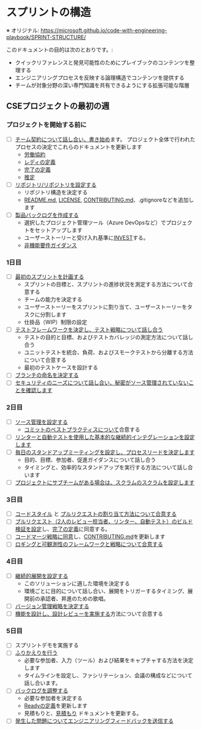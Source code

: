 # スプリントの構造

※ オリジナル: https://microsoft.github.io/code-with-engineering-playbook/SPRINT-STRUCTURE/

このドキュメントの目的は次のとおりです。:

- クイックリファレンスと発見可能性のためにプレイブックのコンテンツを整理する
- エンジニアリングプロセスを反映する論理構造でコンテンツを提供する
- チームが対象分野の深い専門知識を共有できるようにする拡張可能な階層

## CSEプロジェクトの最初の週

### プロジェクトを開始する前に

- [ ] [チーム契約について話し合い、書き始め](agile-development/team-agreements/README.md)ます。 プロジェクト全体で行われたプロセスの決定でこれらのドキュメントを更新します
  - [労働協約](agile-development/team-agreements/working-agreements.md)
  - [レディの定義](agile-development/team-agreements/definition-of-ready.md)
  - [完了の定義](agile-development/team-agreements/definition-of-done.md)
  - [推定](agile-development/sprint-planning/estimation.md)
- [ ] [リポジトリ/リポジトリを設定する](source-control/README.md#creating-a-new-repository)
  - リポジトリ構造を決定する
  - [README.md](resources/templates/README.md), [LICENSE](resources/templates/LICENSE), [CONTRIBUTING.md](resources/templates/CONTRIBUTING.md)、.gitignoreなどを追加します
- [ ] [製品バックログを作成する](agile-development/backlog-management/README.md)
  - 選択したプロジェクト管理ツール（Azure DevOpsなど）でプロジェクトをセットアップします
  - ユーザーストーリーと受け入れ基準に[INVEST](<https://en.wikipedia.org/wiki/INVEST_(mnemonic)>)する。
  - [非機能要件ガイダンス](design/design-patterns/non-functional-requirements-capture-guide.md)

### 1日目

- [ ] [最初のスプリントを計画する](agile-development/sprint-planning/README.md)
  - スプリントの目標と、スプリントの進捗状況を測定する方法について合意する
  - チームの能力を決定する
  - ユーザーストーリーをスプリントに割り当て、ユーザーストーリーをタスクに分割します
  - 仕掛品（WIP）制限の設定
- [ ] [テストフレームワークを決定し、テスト戦略について話し合う](automated-testing/README.md)
  - テストの目的と目標、およびテストカバレッジの測定方法について話し合う
  - ユニットテストを統合、負荷、およびスモークテストから分離する方法について合意する
  - 最初のテストケースを設計する
- [ ] [ブランチの命名を決定する](source-control/naming-branches.md)
- [ ] [セキュリティのニーズについて話し合い、秘密がソース管理されていないことを確認します](continuous-delivery/secrets-management/recipes/azure-devops/secrets-per-branch.md)

### 2日目

- [ ] [ソース管理を設定する](source-control/README.md)
  - [コミットのベストプラクティスについて](source-control/README.md#commit-best-practices)合意する
- [ ] [リンターと自動テストを使用した基本的な継続的インテグレーションを設定します](continuous-integration/README.md)
- [ ] [毎日のスタンドアップミーティングを設定し、プロセスリードを決定します](agile-development/stand-ups/README.md)
  - 目的、目標、参加者、促進ガイダンスについて話し合う
  - タイミングと、効率的なスタンドアップを実行する方法について話し合います
- [ ] [プロジェクトにサブチームがある場合は、スクラムのスクラムを設定します](agile-development/scrum-of-scrums.md)

### 3日目

- [ ] [コードスタイル](code-reviews/README.md) と [プルリクエストの割り当て方法について合意する](code-reviews/pull-requests.md)
- [ ] [プルリクエスト（2人のレビュー担当者、リンター、自動テスト）のビルド検証を設定](code-reviews/README.md)し、[完了の定義](agile-development/team-agreements/definition-of-done.md)に同意する。
- [ ] [コードマージ戦略に同意](source-control/merge-strategies.md)し、[CONTRIBUTING.md](resources/templates/CONTRIBUTING.md)を更新します
- [ ] [ロギングと可観測性のフレームワークと戦略について合意する](observability/README.md)

### 4日目

- [ ] [継続的展開を設定する](continuous-delivery/README.md)
  - このソリューションに適した環境を決定する
  - 環境ごとに目的について話し合い、展開をトリガーするタイミング、展開前の承認者、昇進のための歌唱。
- [ ] [バージョン管理戦略を決定する](source-control/component-versioning.md)
- [ ] [機能を設計し、設計レビューを実施する](design/design-reviews/README.md)方法について合意する

### 5日目

- [ ] スプリントデモを実施する
- [ ] [ふりかえりを行う](agile-development/retrospectives.md)
  - 必要な参加者、入力（ツール）および結果をキャプチャする方法を決定します
  - タイムラインを設定し、ファシリテーション、会議の構成などについて話し合います。
- [ ] [バックログを調整する](agile-development/backlog-management/backlog-refinement.md)
  - 必要な参加者を決定する
  - [Readyの定義](agile-development/team-agreements/definition-of-ready.md)を更新します
  - 見積もりと、[見積もり](agile-development/sprint-planning/estimation.md) ドキュメントを更新する。
- [ ] [発生した問題についてエンジニアリングフィードバックを送信する](engineering-feedback/README.md)

